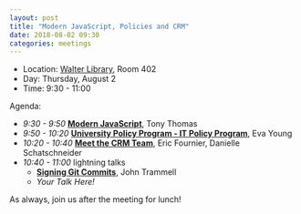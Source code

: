 ```yaml
---
layout: post
title: "Modern JavaScript, Policies and CRM"
date: 2018-08-02 09:30
categories: meetings
---
```


- Location: [Walter Library](http://campusmaps.umn.edu/walter-library), Room 402
- Day: Thursday, August 2
- Time: 9:30 - 11:00

Agenda:

- *9:30 - 9:50* [**Modern JavaScript**](https://z.umn.edu/cp-modern-js), Tony Thomas
- *9:50 - 10:20* [**University Policy Program - IT Policy Program**](https://z.umn.edu/cp-aug18-policies-talk), Eva Young
- *10:20 - 10:40* [**Meet the CRM Team**](https://docs.google.com/presentation/d/1cs2K7jdSqFz-1Z7SnkZ1rB1DIHW9MAuFUair7dTudDU/edit?usp=sharing_eip), Eric Fournier, Danielle Schatschneider
- *10:40 - 11:00* lightning talks
  - [**Signing Git Commits**](https://docs.google.com/presentation/d/1MlmhmPUkQqzel4GY3OiOVPzJ7skxhFIB6I9PJzeCP_8/present#slide=id.p), John Trammell
  - _Your Talk Here!_
  
As always, join us after the meeting for lunch!
